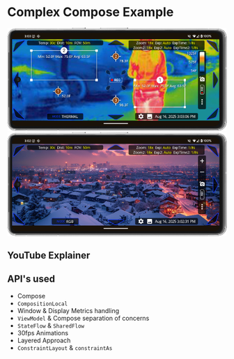 # Complex Compose Example

![img.png](Readme_Images/img.png)
![img_1.png](Readme_Images/img_1.png)

## YouTube Explainer



## API's used
  - Compose
  - `CompositionLocal`
  - Window & Display Metrics handling
  - `ViewModel` & Compose separation of concerns
  - `StateFlow` & `SharedFlow`
  - 30fps Animations
  - Layered Approach
  - `ConstraintLayout` & `constraintAs`
